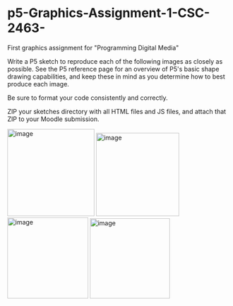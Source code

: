 # p5-Graphics-Assignment-1-CSC-2463-
First graphics assignment for "Programming Digital Media"

Write a P5 sketch to reproduce each of the following images as closely as possible. See the P5 reference page for an overview of P5's basic shape drawing capabilities, and keep these in mind as you determine how to best produce each image.

Be sure to format your code consistently and correctly.

ZIP your sketches directory with all HTML files and JS files, and attach that ZIP to your Moodle submission. 

<img width="197" alt="image" src="https://user-images.githubusercontent.com/71905486/161621581-ff33c022-10ac-49b3-a3b7-241fd0a38778.png">

<img width="188" alt="image" src="https://user-images.githubusercontent.com/71905486/161621626-f843244f-2c9f-4d00-a2f8-8f9fa98bb5d6.png">

<img width="183" alt="image" src="https://user-images.githubusercontent.com/71905486/161621648-392165c3-1e39-4566-b168-92cac6990dd1.png">

<img width="181" alt="image" src="https://user-images.githubusercontent.com/71905486/161621680-3a2d7e4c-cad3-4f88-b97b-68f5e069991c.png">

